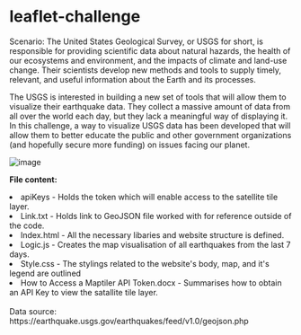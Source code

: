 # leaflet-challenge

Scenario:
The United States Geological Survey, or USGS for short, is responsible for providing scientific data about natural hazards, the health of our ecosystems and environment, and the impacts of climate and land-use change. Their scientists develop new methods and tools to supply timely, relevant, and useful information about the Earth and its processes.

The USGS is interested in building a new set of tools that will allow them to visualize their earthquake data. They collect a massive amount of data from all over the world each day, but they lack a meaningful way of displaying it. In this challenge, a way to visualize USGS data has been developed that will allow them to better educate the public and other government organizations (and hopefully secure more funding) on issues facing our planet.

![image](https://github.com/lishanisrikaran/leaflet-challenge/assets/126973634/73a97f1f-319c-45a2-8e1d-f1a4034457cf)

<b>File content:</b>
<li>apiKeys - Holds the token which will enable access to the satellite tile layer.</li>
<li>Link.txt - Holds link to GeoJSON file worked with for reference outside of the code.</li>
<li>Index.html - All the necessary libaries and website structure is defined.</li>
<li>Logic.js - Creates the map visualisation of all earthquakes from the last 7 days.</li>
<li>Style.css - The stylings related to the website's body, map, and it's legend are outlined </li>
<li>How to Access a Maptiler API Token.docx - Summarises how to obtain an API Key to view the satallite tile layer.</li>
<br>
Data source: https://earthquake.usgs.gov/earthquakes/feed/v1.0/geojson.php

